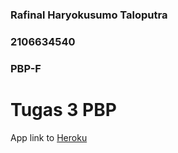 ### Rafinal Haryokusumo Taloputra
### 2106634540
### PBP-F

# Tugas 3 PBP

App link to [Heroku](https://fikri-belum-sembuh.herokuapp.com/mywatchlist/)
